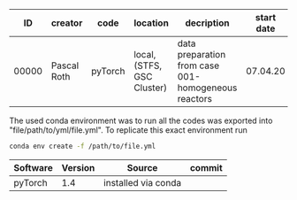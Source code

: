 | ID    | creator     | code    | location                   | decription                                          | start date | end date |
|-------|-------------|---------|----------------------------|-----------------------------------------------------|------------|----------|
| 00000 | Pascal Roth | pyTorch | local, (STFS, GSC Cluster) | data preparation from case 001-homogeneous reactors | 07.04.20   | ...      |

The used conda environment was to run all the codes was exported into "file/path/to/yml/file.yml".
To replicate this exact environment run 
```bash
conda env create -f /path/to/file.yml
```

| Software | Version | Source              | commit |
|----------|---------|---------------------|--------|
| pyTorch  | 1.4     | installed via conda |        |
